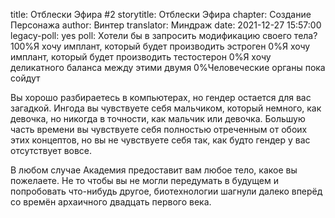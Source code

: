 title: Отблески Эфира #2
storytitle: Отблески Эфира
chapter: Создание Персонажа
author: Винтер
translator: Миндраж
date: 2021-12-27 15:57:00
legacy-poll: yes
poll: Хотели бы в запросить модификацию своего тела?
      100%Я хочу имплант, который будет производить эстроген
      0%Я хочу имплант, который будет производить тестостерон
      0%Я хочу деликатного баланса между этими двумя
      0%Человеческие органы пока сойдут

Вы хорошо разбираетесь в компьютерах, но гендер остается для вас загадкой. Ингода вы чувствуете себя мальчиком, который немного, как девочка, но никогда в точности, как мальчик или девочка. Большую часть времени вы чувствуете себя полностью отреченным от обоих этих концептов, но вы не чувствуете себя так, как будто гендер у вас отсутствует вовсе.

В любом случае Академия предоставит вам любое тело, какое вы пожелаете. Не то чтобы вы не могли передумать в будущем и попробовать что-нибудь другое, биотехнологии шагнули далеко вперёд со времён архаичного двадцать первого века.